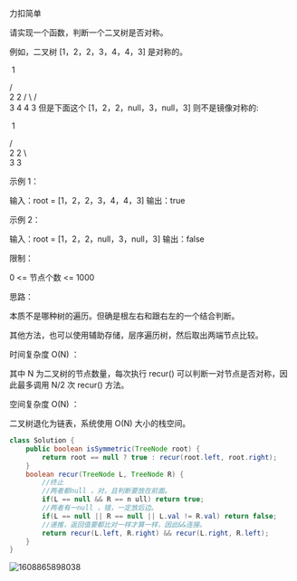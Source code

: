 力扣简单



请实现一个函数，判断一个二叉树是否对称。



例如，二叉树 [1，2，2，3，4，4，3] 是对称的。

​	1

   / \
  2   2
 / \ / \
3  4 4  3
但是下面这个 [1，2，2，null，3，null，3] 则不是镜像对称的:

​	1

   / \
  2   2
   \   \
   3    3

 

示例 1：

输入：root = [1，2，2，3，4，4，3]
输出：true



示例 2：

输入：root = [1，2，2，null，3，null，3]
输出：false




限制：

0 <= 节点个数 <= 1000





思路：

本质不是哪种树的遍历。但确是根左右和跟右左的一个结合判断。

其他方法，也可以使用辅助存储，层序遍历树，然后取出两端节点比较。



时间复杂度 O(N) ： 

其中 N 为二叉树的节点数量，每次执行 recur() 可以判断一对节点是否对称，因此最多调用 N/2 次 recur() 方法。

空间复杂度 O(N) ： 

二叉树退化为链表，系统使用 O(N) 大小的栈空间。

````java
class Solution {
    public boolean isSymmetric(TreeNode root) {
        return root == null ? true : recur(root.left, root.right);
    }
    boolean recur(TreeNode L, TreeNode R) {
        //终止
        //两者都null ，对，且判断要放在前面。
        if(L == null && R == n ull) return true;
        //两者有一null ，错，一定放后边。
        if(L == null || R == null || L.val != R.val) return false;
        //递推，返回值要都比对一样才算一样，因此&&连接。
        return recur(L.left, R.right) && recur(L.right, R.left);
    }
}
````

![1608865898038](F:/项目/Git-md/ZJW-Summary/assets/1608865898038.png)

